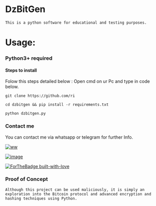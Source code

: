 # DzBitGen
```
This is a python software for educational and testing purposes.
```
# Usage:
### Python3+ required
#### Steps to install
Folow this steps detailed below : Open cmd on ur Pc and type in code below.
```
git clone https://github.com/ri
```
```
cd dzbitgen && pip install -r requirements.txt
```
```
python dzbitgen.py
```
### Contact me
You can contact me via whatsapp or telegram for further Info. 


[![ww](https://camo.githubusercontent.com/d9d4db0a25f6d41d6ef282c6adc2f9bd5b31201ef00ba580f5a945da4063a937/68747470733a2f2f696d672e736869656c64732e696f2f62616467652f57686174734170702d3235443336363f7374796c653d666f722d7468652d6261646765266c6f676f3d7768617473617070266c6f676f436f6c6f723d7768697465)](https://wa.me/message/JNU45MJH7RTZA1/)

[![image](https://camo.githubusercontent.com/cf4ed981404024c1adfc79d5575c4edf1836c4fe36b24b03383ece888cef7e29/68747470733a2f2f696d672e736869656c64732e696f2f62616467652f54656c656772616d2d3243413545303f7374796c653d666f722d7468652d6261646765266c6f676f3d74656c656772616d266c6f676f436f6c6f723d7768697465)](https://t.me/jd_de/)

[![ForTheBadge built-with-love](http://ForTheBadge.com/images/badges/built-with-love.svg)](/)





### Proof of Concept
```
Although this project can be used maliciously, it is simply an 
exploration into the Bitcoin protocol and advanced encryption and 
hashing techniques using Python.
```
